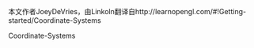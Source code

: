 本文作者JoeyDeVries，由Linkoln翻译自http://learnopengl.com/#!Getting-started/Coordinate-Systems

Coordinate-Systems
